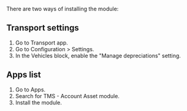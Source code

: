 There are two ways of installing the module:

## Transport settings
1. Go to Transport app.
2. Go to Configuration > Settings.
3. In the Vehicles block, enable the "Manage depreciations" setting.

## Apps list
1. Go to Apps.
2. Search for TMS - Account Asset module.
3. Install the module.

